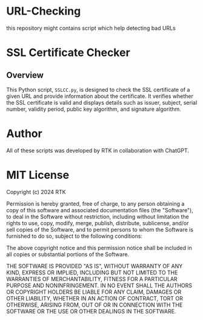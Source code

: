 # URL-Checking
this repository might contains script which help detecting bad URLs 


# SSL Certificate Checker

## Overview

This Python script, `SSLCC.py`, is designed to check the SSL certificate of a given URL and provide information about the certificate. It verifies whether the SSL certificate is valid and displays details such as issuer, subject, serial number, validity period, public key algorithm, and signature algorithm.


# Author

All of these scripts was developed by RTK in collaboration with ChatGPT.

# MIT License

Copyright (c) 2024 RTK

Permission is hereby granted, free of charge, to any person obtaining a copy
of this software and associated documentation files (the "Software"), to deal
in the Software without restriction, including without limitation the rights
to use, copy, modify, merge, publish, distribute, sublicense, and/or sell
copies of the Software, and to permit persons to whom the Software is
furnished to do so, subject to the following conditions:

The above copyright notice and this permission notice shall be included in all
copies or substantial portions of the Software.

THE SOFTWARE IS PROVIDED "AS IS", WITHOUT WARRANTY OF ANY KIND, EXPRESS OR
IMPLIED, INCLUDING BUT NOT LIMITED TO THE WARRANTIES OF MERCHANTABILITY,
FITNESS FOR A PARTICULAR PURPOSE AND NONINFRINGEMENT. IN NO EVENT SHALL THE
AUTHORS OR COPYRIGHT HOLDERS BE LIABLE FOR ANY CLAIM, DAMAGES OR OTHER
LIABILITY, WHETHER IN AN ACTION OF CONTRACT, TORT OR OTHERWISE, ARISING FROM,
OUT OF OR IN CONNECTION WITH THE SOFTWARE OR THE USE OR OTHER DEALINGS IN THE
SOFTWARE.
